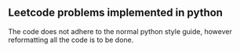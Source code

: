 ## Leetcode problems implemented in python

The code does not adhere to the normal python style guide,
however reformatting all the code is to be done.